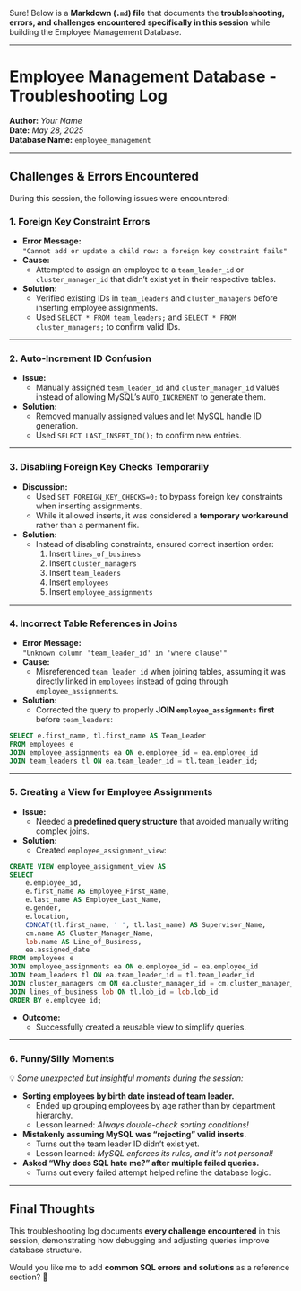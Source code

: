 Sure! Below is a **Markdown (`.md`) file** that documents the **troubleshooting, errors, and challenges encountered specifically in this session** while building the Employee Management Database.

---

# **Employee Management Database - Troubleshooting Log**
**Author:** _Your Name_  
**Date:** _May 28, 2025_  
**Database Name:** `employee_management`

---

## **Challenges & Errors Encountered**
During this session, the following issues were encountered:

### **1. Foreign Key Constraint Errors**
- **Error Message:**  
  `"Cannot add or update a child row: a foreign key constraint fails"`
- **Cause:**  
  - Attempted to assign an employee to a `team_leader_id` or `cluster_manager_id` that didn’t exist yet in their respective tables.
- **Solution:**  
  - Verified existing IDs in `team_leaders` and `cluster_managers` before inserting employee assignments.
  - Used `SELECT * FROM team_leaders;` and `SELECT * FROM cluster_managers;` to confirm valid IDs.

---

### **2. Auto-Increment ID Confusion**
- **Issue:**  
  - Manually assigned `team_leader_id` and `cluster_manager_id` values instead of allowing MySQL’s `AUTO_INCREMENT` to generate them.
- **Solution:**  
  - Removed manually assigned values and let MySQL handle ID generation.
  - Used `SELECT LAST_INSERT_ID();` to confirm new entries.

---

### **3. Disabling Foreign Key Checks Temporarily**
- **Discussion:**  
  - Used `SET FOREIGN_KEY_CHECKS=0;` to bypass foreign key constraints when inserting assignments.
  - While it allowed inserts, it was considered a **temporary workaround** rather than a permanent fix.
- **Solution:**  
  - Instead of disabling constraints, ensured correct insertion order:  
    1. Insert `lines_of_business`
    2. Insert `cluster_managers`
    3. Insert `team_leaders`
    4. Insert `employees`
    5. Insert `employee_assignments`

---

### **4. Incorrect Table References in Joins**
- **Error Message:**  
  `"Unknown column 'team_leader_id' in 'where clause'"`
- **Cause:**  
  - Misreferenced `team_leader_id` when joining tables, assuming it was directly linked in `employees` instead of going through `employee_assignments`.
- **Solution:**  
  - Corrected the query to properly **JOIN `employee_assignments` first** before `team_leaders`:
```sql
SELECT e.first_name, tl.first_name AS Team_Leader
FROM employees e
JOIN employee_assignments ea ON e.employee_id = ea.employee_id
JOIN team_leaders tl ON ea.team_leader_id = tl.team_leader_id;
```

---

### **5. Creating a View for Employee Assignments**
- **Issue:**  
  - Needed a **predefined query structure** that avoided manually writing complex joins.
- **Solution:**  
  - Created `employee_assignment_view`:
```sql
CREATE VIEW employee_assignment_view AS
SELECT 
    e.employee_id, 
    e.first_name AS Employee_First_Name, 
    e.last_name AS Employee_Last_Name, 
    e.gender, 
    e.location, 
    CONCAT(tl.first_name, ' ', tl.last_name) AS Supervisor_Name,
    cm.name AS Cluster_Manager_Name, 
    lob.name AS Line_of_Business, 
    ea.assigned_date
FROM employees e
JOIN employee_assignments ea ON e.employee_id = ea.employee_id
JOIN team_leaders tl ON ea.team_leader_id = tl.team_leader_id
JOIN cluster_managers cm ON ea.cluster_manager_id = cm.cluster_manager_id
JOIN lines_of_business lob ON tl.lob_id = lob.lob_id
ORDER BY e.employee_id;
```
- **Outcome:**  
  - Successfully created a reusable view to simplify queries.

---

### **6. Funny/Silly Moments**
💡 _Some unexpected but insightful moments during the session:_
- **Sorting employees by birth date instead of team leader.**  
  - Ended up grouping employees by age rather than by department hierarchy.
  - Lesson learned: *Always double-check sorting conditions!*
- **Mistakenly assuming MySQL was “rejecting” valid inserts.**  
  - Turns out the team leader ID didn’t exist yet.  
  - Lesson learned: *MySQL enforces its rules, and it's not personal!*
- **Asked “Why does SQL hate me?” after multiple failed queries.**  
  - Turns out every failed attempt helped refine the database logic.

---

## **Final Thoughts**
This troubleshooting log documents **every challenge encountered** in this session, demonstrating how debugging and adjusting queries improve database structure.

Would you like me to add **common SQL errors and solutions** as a reference section? 🚀

